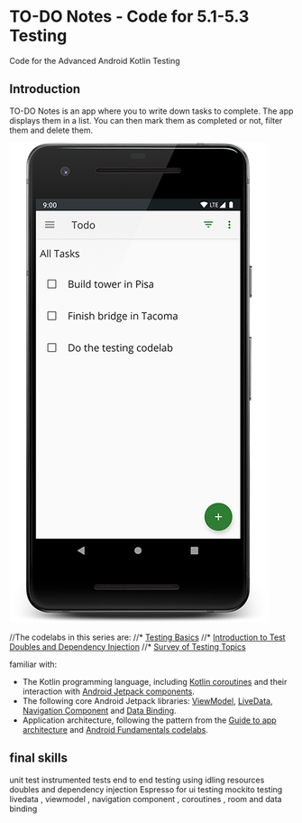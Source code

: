 TO-DO Notes - Code for 5.1-5.3 Testing 
============================================================================

Code for the Advanced Android Kotlin Testing 

Introduction
------------

TO-DO Notes is an app where you to write down tasks to complete. The app displays them in a list.
You can then mark them as completed or not, filter them and delete them.

![App main screen, screenshot](screenshot.png)

//The codelabs in this series are:
//* [Testing Basics](https://codelabs.developers.google.com/codelabs/advanced-android-kotlin-training-testing-basics)
//* [Introduction to Test Doubles and Dependency Injection](https://codelabs.developers.google.com/codelabs/advanced-android-kotlin-training-testing-test-doubles)
//* [Survey of Testing Topics](https://codelabs.developers.google.com/codelabs/advanced-android-kotlin-training-testing-survey)



familiar with:

* The Kotlin programming language, including [Kotlin coroutines](https://developer.android.com/kotlin/coroutines) and their interaction with [Android Jetpack components](https://developer.android.com/topic/libraries/architecture/coroutines).
* The following core Android Jetpack libraries: [ViewModel](https://developer.android.com/topic/libraries/architecture/viewmodel),
 [LiveData](https://developer.android.com/topic/libraries/architecture/livedata),
  [Navigation Component](https://developer.android.com/guide/navigation) and 
  [Data Binding](https://developer.android.com/topic/libraries/data-binding).
* Application architecture, following the pattern from the [Guide to app architecture](https://developer.android.com/jetpack/docs/guide) and [Android Fundamentals codelabs](https://developer.android.com/courses/kotlin-android-fundamentals/toc).


final skills
--------------

unit test 
instrumented tests 
end to end testing using idling resources
doubles and dependency injection
Espresso for ui testing
mockito
testing livedata , viewmodel , navigation component , coroutines , room and data binding
